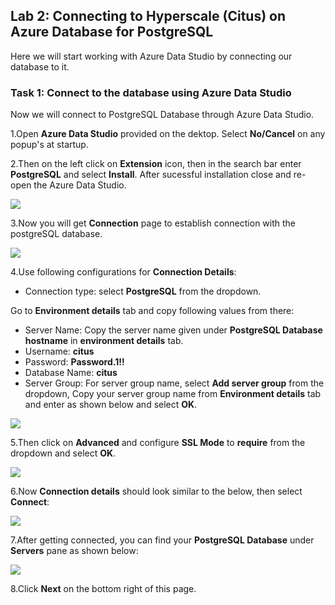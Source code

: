 ## **Lab 2: Connecting to Hyperscale (Citus) on Azure Database for PostgreSQL**

Here we will start working with Azure Data Studio by connecting our database to it.

### Task 1: Connect to the database using Azure Data Studio

Now we will connect to PostgreSQL Database through Azure Data Studio.

1.Open **Azure Data Studio** provided on the dektop. Select **No/Cancel** on any popup's at startup.

2.Then on the left click on **Extension** icon, then in the search bar enter **PostgreSQL** and select **Install**. After sucessful installation close and re-open the Azure Data Studio.

![](images/postext.png)

3.Now you will get **Connection** page to establish connection with the postgreSQL database.

![](images/conndet.png)

4.Use following configurations for **Connection Details**:

* Connection type: select **PostgreSQL** from the dropdown.

Go to **Environment details** tab and copy following values from there:

* Server Name: Copy the server name given under **PostgreSQL Database hostname** in **environment details** tab.
* Username: **citus**
* Password: **Password.1!!**
* Database Name: **citus**
* Server Group: For server group name, select **Add server group** from the dropdown, Copy your server group name from **Environment details** tab and enter as shown below and select **OK**.

![](images/newconnection2.png)

5.Then click on **Advanced** and configure **SSL Mode** to **require** from the dropdown and select **OK**.

![](images/sslrequired.png)

6.Now **Connection details** should look similar to the below, then select **Connect**:

![](images/newconnection1.png)

7.After getting connected, you can find your **PostgreSQL Database** under **Servers** pane as shown below:

![](images/newconnection3.png)

8.Click **Next** on the bottom right of this page.
